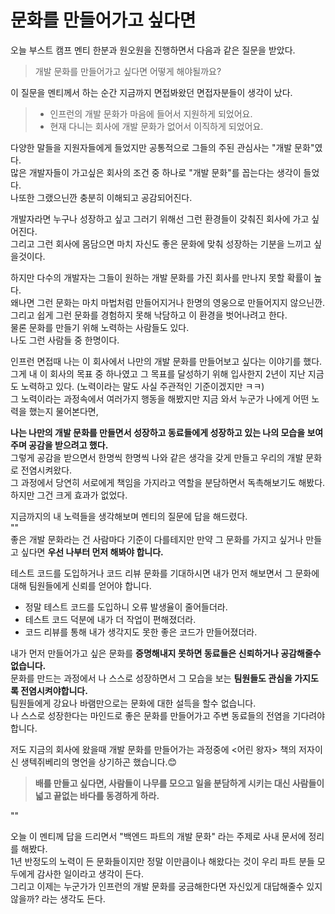 # 문화를 만들어가고 싶다면

오늘 부스트 캠프 멘티 한분과 원오원을 진행하면서 다음과 같은 질문을 받았다. 
> 개발 문화를 만들어가고 싶다면 어떻게 해야될까요?

이 질문을 멘티께서 하는 순간 지금까지 면접봐왔던 면접자분들이 생각이 났다.  
> - 인프런의 개발 문화가 마음에 들어서 지원하게 되었어요.    
> - 현재 다니는 회사에 개발 문화가 없어서 이직하게 되었어요.

다양한 말들을 지원자들에게 들었지만 공통적으로 그들의 주된 관심사는 "개발 문화"였다.    
많은 개발자들이 가고싶은 회사의 조건 중 하나로 "개발 문화"를 꼽는다는 생각이 들었다.   
나또한 그랬으닌깐 충분히 이해되고 공감되어진다.  

개발자라면 누구나 성장하고 싶고 그러기 위해선 그런 환경들이 갖춰진 회사에 가고 싶어진다.  
그리고 그런 회사에 몸담으면 마치 자신도 좋은 문화에 맞춰 성장하는 기분을 느끼고 싶을것이다.

하지만 다수의 개발자는 그들이 원하는 개발 문화를 가진 회사를 만나지 못할 확률이 높다.   
왜나면 그런 문화는 마치 마법처럼 만들어지거나 한명의 영웅으로 만들어지지 않으닌깐.  
그리고 쉽게 그런 문화를 경험하지 못해 낙담하고 이 환경을 벗어나려고 한다.  
물론 문화를 만들기 위해 노력하는 사람들도 있다.  
나도 그런 사람들 중 한명이다.   

인프런 면접때 나는 이 회사에서 나만의 개발 문화를 만들어보고 싶다는 이야기를 했다.  
그게 내 이 회사의 목표 중 하나였고 그 목표를 달성하기 위해 입사한지 2년이 지난 지금도 노력하고 있다.
(노력이라는 말도 사실 주관적인 기준이겠지만 ㅋㅋ)    
그 노력이라는 과정속에서 여러가지 행동을 해봤지만 지금 와서 누군가 나에게 어떤 노력을 했는지 물어본다면,

**나는 나만의 개발 문화를 만들면서 성장하고 동료들에게 성장하고 있는 나의 모습을 보여주며 공감을 받으려고 했다.**  
그렇게 공감을 받으면서 한명씩 한명씩 나와 같은 생각을 갖게 만들고 우리의 개발 문화로 전염시켜왔다.    
그 과정에서 당연히 서로에게 책임을 가지라고 역할을 분담하면서 독촉해보기도 해봤다.  
하지만 그건 크게 효과가 없었다.  

지금까지의 내 노력들을 생각해보며 멘티의 질문에 답을 해드렸다.  
""  
좋은 개발 문화라는 건 사람마다 기준이 다를테지만 만약 그 문화를 가지고 싶거나 만들고 싶다면 **우선 나부터 먼저 해봐야 합니다.**

테스트 코드를 도입하거나 코드 리뷰 문화를 기대하시면 내가 먼저 해보면서 그 문화에 대해 팀원들에게 신뢰를 얻어야 합니다.    
- 정말 테스트 코드를 도입하니 오류 발생율이 줄어들더라.
- 테스트 코드 덕분에 내가 더 작업이 편해졌더라.
- 코드 리뷰를 통해 내가 생각지도 못한 좋은 코드가 만들어졌더라.

내가 먼저 만들어가고 싶은 문화를 **증명해내지 못하면 동료들은 신뢰하거나 공감해줄수 없습니다.**     
문화를 만드는 과정에서 나 스스로 성장하면서 그 모습을 보는 **팀원들도 관심을 가지도록 전염시켜야합니다.**   
팀원들에게 강요나 바램만으로는 문화에 대한 설득을 할수 없습니다.    
나 스스로 성장한다는 마인드로 좋은 문화를 만들어가고 주변 동료들의 전염을 기다려야 합니다. 

저도 지금의 회사에 왔을때 개발 문화를 만들어가는 과정중에 <어린 왕자> 책의 저자이신 생텍쥐베리의 명언을 상기하곤 했습니다.😊
> **배를 만들고 싶다면, 사람들이 나무를 모으고 일을 분담하게 시키는 대신 사람들이 넓고 끝없는 바다를 동경하게 하라.**      

""

오늘 이 멘티께 답을 드리면서 "백엔드 파트의 개발 문화" 라는 주제로 사내 문서에 정리를 해봤다.      
1년 반정도의 노력이 든 문화들이지만 정말 이만큼이나 해왔다는 것이 우리 파트 분들 모두에게 감사한 일이라고 생각이 든다.    
그리고 이제는 누군가가 인프런의 개발 문화를 궁금해한다면 자신있게 대답해줄수 있지 않을까? 라는 생각도 든다.
